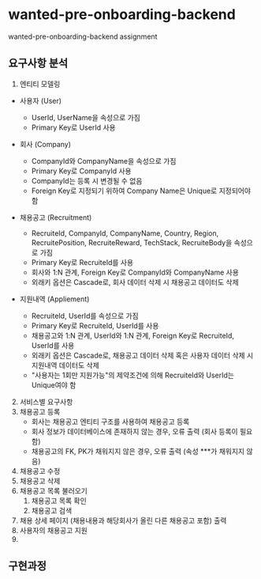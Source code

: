 # wanted-pre-onboarding-backend
wanted-pre-onboarding-backend assignment

## 요구사항 분석

1. 엔티티 모델링
 * 사용자 (User)
   - UserId, UserName을 속성으로 가짐
   - Primary Key로 UserId 사용
 * 회사 (Company)
   - CompanyId와 CompanyName을 속성으로 가짐
   - Primary Key로 CompanyId 사용
   - CompanyId는 등록 시 변경될 수 없음
   - Foreign Key로 지정되기 위하여 Company Name은 Unique로 지정되어야 함
  
 * 채용공고 (Recruitment)
   - RecruiteId, CompanyId, CompanyName, Country, Region, RecruitePosition, RecruiteReward, TechStack, RecruiteBody을 속성으로 가짐
   - Primary Key로 RecruiteId를 사용
   - 회사와 1:N 관계, Foreign Key로 CompanyId와 CompanyName 사용
   - 외래키 옵션은 Cascade로, 회사 데이터 삭제 시 채용공고 데이터도 삭제
  
 * 지원내역 (Appliement)
   - RecruiteId, UserId를 속성으로 가짐
   - Primary Key로 RecruiteId, UserId를 사용
   - 채용공고와 1:N 관계, UserId와 1:N 관계, Foreign Key로 RecruiteId, UserId를 사용
   - 외래키 옵션은 Cascade로, 채용공고 데이터 삭제 혹은 사용자 데이터 삭제 시 지원내역 데이터도 삭제
   - "사용자는 1회만 지원가능"의 제약조건에 의해 RecruiteId와 UserId는 Unique여야 함
     
2. 서비스별 요구사항
  1. 채용공고 등록
      - 회사는 채용공고 엔티티 구조를 사용하여 채용공고 등록
      - 회사 정보가 데이터베이스에 존재하지 않는 경우, 오류 출력 (회사 등록이 필요함)
      - 채용공고의 FK, PK가 채워지지 않은 경우, 오류 출력 (속성 ***가 채워지지 않음)
  2. 채용공고 수정
  3. 채용공고 삭제
  4. 채용공고 목록 불러오기
     1. 채용공고 목록 확인
     2. 채용공고 검색
  5. 채용 상세 페이지 (채용내용과 해당회사가 올린 다른 채용공고 포함) 출력   
  6. 사용자의 채용공고 지원
7. 
## 구현과정

